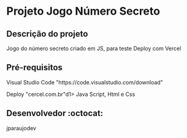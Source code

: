 <h1>Projeto Jogo Número Secreto</h1>

## Descrição do projeto 

<p align="justify">
Jogo do número secreto criado em JS, para teste Deploy com Vercel
</p>

## Pré-requisitos


<dl>Visual Studio Code "https://code.visualstudio.com/download"</dl>
<d1>Deploy "cercel.com.br"d1>
<d1>Java Script, Html e Css</d1>


## Desenvolvedor :octocat:
jparaujodev
